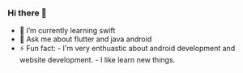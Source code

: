 ### Hi there 👋

- 🌱 I’m currently learning swift
- 💬 Ask me about flutter and java android
- ⚡ Fun fact: - I'm very enthuastic about android development and website development.
              - I like learn new things.
<!--
**wahyudianpratiwi1/wahyudianpratiwi1** is a ✨ _special_ ✨ repository because its `README.md` (this file) appears on your GitHub profile.

Here are some ideas to get you started:

- 🔭 I’m currently working on ...
- 🌱 I’m currently learning ...
- 👯 I’m looking to collaborate on ...
- 🤔 I’m looking for help with ...
- 💬 Ask me about ...
- 📫 How to reach me: ...
- 😄 Pronouns: ...
- ⚡ Fun fact: ...
-->

